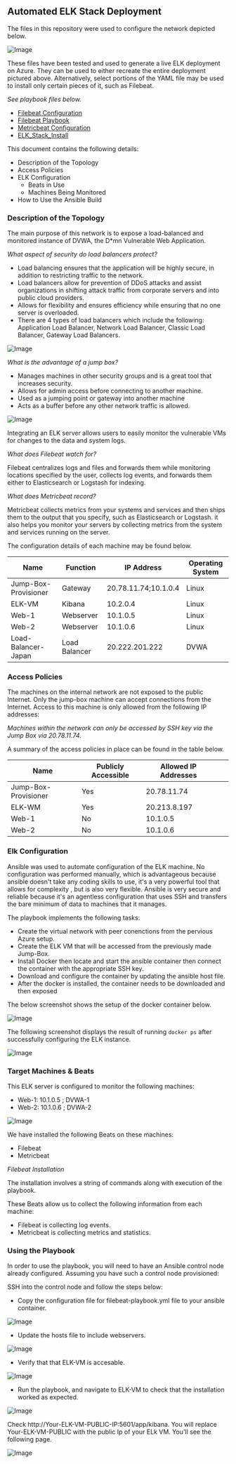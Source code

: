 ## Automated ELK Stack Deployment

The files in this repository were used to configure the network depicted below.

![Image](README/Images/diagram_ELK_Stack.PNG)

These files have been tested and used to generate a live ELK deployment on Azure. They can be used to either recreate the entire deployment pictured above. Alternatively, select portions of the YAML file may be used to install only certain pieces of it, such as Filebeat.

_See playbook files below._

- [Filebeat Configuration](Ansible/filebeat-config.yml)
- [Filebeat Playbook](Ansible/filebeat-playbook.yml)
- [Metricbeat Configuration](Ansible/metricbeat-config.yml)
- [ELK_Stack_Install](Ansible/install-elk.yml)

 This document contains the following details:
- Description of the Topology
- Access Policies
- ELK Configuration
  - Beats in Use
  - Machines Being Monitored
- How to Use the Ansible Build

### Description of the Topology

The main purpose of this network is to expose a load-balanced and monitored instance of DVWA, the D*mn Vulnerable Web Application.


_What aspect of security do load balancers protect?_
- Load balancing ensures that the application will be highly secure, in addition to restricting traffic to the network. 
- Load balancers allow for prevention of DDoS attacks and assist organizations in shifting attack traffic from corporate servers and into public cloud providers. 
- Allows for flexibility and ensures efficiency while ensuring that no one server is overloaded.
- There are 4 types of load balancers which include the following: Application Load Balancer, Network Load Balancer, Classic Load Balancer, Gateway Load Balancers.

![Image](README/Images/Load_Balancer_View.PNG)

_What is the advantage of a jump box?_
- Manages machines in other security groups and is a great tool that increases security.
- Allows for admin access before connecting to another machine.
- Used as a jumping point or gateway into another machine 
- Acts as a buffer before any other network traffic is allowed. 

![Image](README/Images/Jump_Box_View.PNG)

Integrating an ELK server allows users to easily monitor the vulnerable VMs for changes to the data and system logs.

_What does Filebeat watch for?_

Filebeat centralizes logs and files and forwards them while monitoring locations specified by the user, collects log events, and forwards them either to Elasticsearch or Logstash for indexing.

_What does Metricbeat record?_

Metricbeat collects metrics from your systems and services and then ships them to the output that you specify, such as Elasticsearch or Logstash. it also helps you monitor your servers by collecting metrics from the system and services running on the server.

The configuration details of each machine may be found below.

| Name     | Function | IP Address | Operating System |
|------------------------|---------------|---------------------|------------------|
| Jump-Box-Provisioner   | Gateway       | 20.78.11.74;10.1.0.4| Linux            |
| ELK-VM                 | Kibana        | 10.2.0.4            | Linux            |
| Web-1                  | Webserver     | 10.1.0.5            | Linux            |
| Web-2                  | Webserver     | 10.1.0.6            | Linux            |
| Load-Balancer-Japan    | Load Balancer | 20.222.201.222      | DVWA             |

### Access Policies

The machines on the internal network are not exposed to the public Internet. Only the jump-box machine can accept connections from the Internet. Access to this machine is only allowed from the following IP addresses: 

_Machines within the network can only be accessed by SSH key via the Jump Box via 20.78.11.74._

A summary of the access policies in place can be found in the table below.

| Name                 | Publicly Accessible | Allowed IP Addresses |   |   |
|----------------------|---------------------|----------------------|---|---|
| Jump-Box-Provisioner | Yes                 | 20.78.11.74          |   |   |
| ELK-WM               | Yes                 | 20.213.8.197         |   |   |
| Web-1                | No                  | 10.1.0.5             |   |   |
| Web-2                | No                  | 10.1.0.6             |   |   |

### Elk Configuration

Ansible was used to automate configuration of the ELK machine. No configuration was performed manually, which is advantageous because ansible doesn't take any coding skills to use, it's a very powerful tool that allows for complexity , but is also very flexible. Ansible is very secure and reliable because it's an agentless configuration that uses SSH and transfers the bare minimum of data to machines that it manages.

The playbook implements the following tasks:
- Create the virtual network with peer conenctions from the pervious Azure setup.
- Create the ELK VM that will be accessed from the previously made Jump-Box.
- Install Docker then locate and start the ansible container then connect the container with the appropriate SSH key.
- Download and configure the container by updating the ansible host file.
- After the docker is installed, the container needs to be downloaded and then exposed

The below screenshot shows the setup of the docker container below.

![Image](README/Images/Setting_Up_Docker_Container.PNG)

The following screenshot displays the result of running `docker ps` after successfully configuring the ELK instance.

![Image](README/Images/docker_ps_outlook.PNG)



### Target Machines & Beats
This ELK server is configured to monitor the following machines:
- Web-1: 10.1.0.5 ; DVWA-1
- Web-2: 10.1.0.6 ; DVWA-2


![Image](README/Images/DVWM_Setup.PNG)

We have installed the following Beats on these machines:
- Filebeat
- Metricbeat

_Filebeat Installation_

The installation involves a string of commands along with execution of the playbook.

These Beats allow us to collect the following information from each machine: 
- Filebeat is collecting log events.
- Metricbeat is collecting metrics and statistics.

### Using the Playbook

In order to use the playbook, you will need to have an Ansible control node already configured. Assuming you have such a control node provisioned: 

SSH into the control node and follow the steps below:

- Copy the configuration file for filebeat-playbook.yml file to your ansible container.

![Image](README/Images/opening_ansible_container.PNG)

- Update the hosts file to include webservers.

![Image](README/Images/hosts_file.PNG)

- Verify that that ELK-VM is accesable.

![Image](README/Images/ELK_install.PNG)

- Run the playbook, and navigate to ELK-VM to check that the installation worked as expected.

![Image](README/Images/opening_ELK_VM.PNG)

Check http://Your-ELK-VM-PUBLIC-IP:5601/app/kibana. You will replace Your-ELK-VM-PUBLIC with the public Ip of your ELk VM. You'll see the following page.

![Image](README/Images/ELK_kibana.PNG)


